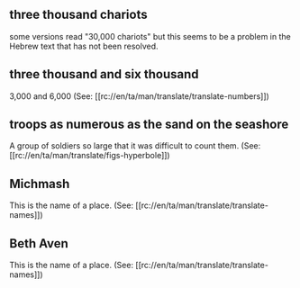 ## three thousand chariots ##

some versions read "30,000 chariots" but this seems to be a problem in the Hebrew text that has not been resolved.

## three thousand and six thousand ##

3,000 and 6,000 (See: [[rc://en/ta/man/translate/translate-numbers]])

## troops as numerous as the sand on the seashore ##

A group of soldiers so large that it was difficult to count them. (See: [[rc://en/ta/man/translate/figs-hyperbole]])

## Michmash ##

This is the name of a place. (See: [[rc://en/ta/man/translate/translate-names]])

## Beth Aven ##

This is the name of a place. (See: [[rc://en/ta/man/translate/translate-names]])